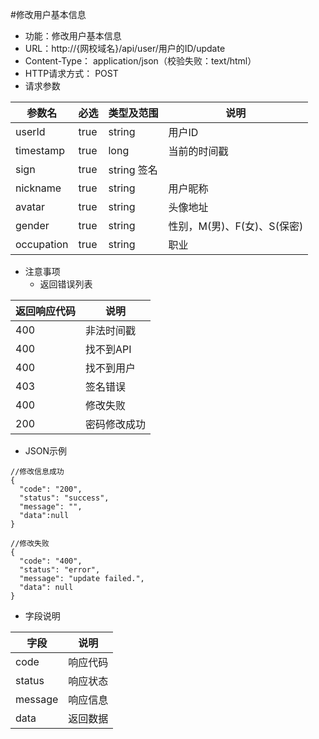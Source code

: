 #修改用户基本信息
* 功能：修改用户基本信息
* URL：http://{网校域名}/api/user/用户的ID/update
* Content-Type： application/json（校验失败：text/html）
* HTTP请求方式： POST
* 请求参数

|参数名|	必选|	类型及范围|	说明|
|--|--|--|--|
|userId|	true|	string|	用户ID|
|timestamp|	true|	long|	当前的时间戳|
|sign|	true|	string	签名|
|nickname	|true|	string|	用户昵称|
|avatar|	true|	string|	头像地址|
|gender	|true	|string|	性别，M(男)、F(女)、S(保密)|
|occupation	|true|	string	|职业|




* 注意事项
  * 返回错误列表

| 返回响应代码 | 说明     |
|----------- | -------- |
|400         | 非法时间戳 |
|400         |	找不到API|
|400         |	找不到用户|
|403         |	签名错误  |
|400         |修改失败|
|200         |	密码修改成功  |

* JSON示例

````
//修改信息成功
{
  "code": "200",
  "status": "success",
  "message": "",
  "data":null
}
````
````
//修改失败
{
  "code": "400",
  "status": "error",
  "message": "update failed.",
  "data": null
}
````

* 字段说明

|字段|	说明|
|---|----|
|code|	响应代码|
|status|	响应状态|
|message|	响应信息|
|data|	返回数据|